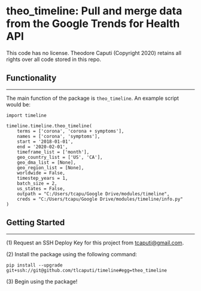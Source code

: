 # theo_timeline: Pull and merge data from the Google Trends for Health API

This code has no license. Theodore Caputi (Copyright 2020) retains all rights over all code stored in this repo.


## Functionality
---

The main function of the package is `theo_timeline`. An example script would be:

```
import timeline

timeline.timeline.theo_timeline(
    terms = ['corona', 'corona + symptoms'],
    names = ['corona', 'symptoms'],
    start = '2018-01-01',
    end = '2020-02-01',
    timeframe_list = ['month'],
    geo_country_list = ['US', 'CA'],
    geo_dma_list = [None],
    geo_region_list = [None],
    worldwide = False,
    timestep_years = 1,
    batch_size = 2,
    us_states = False,
    outpath = "C:/Users/tcapu/Google Drive/modules/timeline",
    creds = "C:/Users/tcapu/Google Drive/modules/timeline/info.py"
)
```

## Getting Started
---

(1) Request an SSH Deploy Key for this project from tcaputi@gmail.com.

(2) Install the package using the following command:

`pip install --upgrade git+ssh://git@github.com/tlcaputi/timeline#egg=theo_timeline`

(3) Begin using the package!
